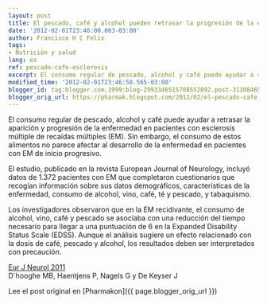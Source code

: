 ```yaml
---
layout: post
title: El pescado, café y alcohol pueden retrasar la progresión de la esclerosis múltiple - via Revista de Neurología
date: '2012-02-01T23:46:00.003-03:00'
author: Francisco H C Felix
tags:
- Nutrición y salud
lang: es
ref: pescado-cafe-esclerosis
excerpt: El consumo regular de pescado, alcohol y café puede ayudar a retrasar la aparición y progresión de la enfermedad en pacientes con esclerosis múltiple de recaídas múltiples (EM).
modified_time: '2012-02-01T23:46:58.565-03:00'
blogger_id: tag:blogger.com,1999:blog-2993346515708552092.post-3130846523056732541
blogger_orig_url: https://pharmak.blogspot.com/2012/02/el-pescado-cafe-y-alcohol-pueden.html
---
```


El consumo regular de pescado, alcohol y café puede ayudar a retrasar la aparición y progresión de la enfermedad en pacientes con esclerosis múltiple de recaídas múltiples (EM). Sin embargo, el consumo de estos alimentos no parece afectar al desarrollo de la enfermedad en pacientes con EM de inicio progresivo.

<!--more-->

El estudio, publicado en la revista European Journal of Neurology, incluyó datos de 1.372 pacientes con EM que completaron cuestionarios que recogían información sobre sus datos demográficos, características de la enfermedad, consumo de alcohol, vino, café, té y pescado, y tabaquismo.

Los investigadores observaron que en la EM recidivante, el consumo de alcohol, vino, café y pescado se asociaba con una reducción del tiempo necesario para llegar a una puntuación de 6 en la Expanded Disability Status Scale (EDSS). Aunque el análisis sugiere un efecto relacionado con la dosis de café, pescado y alcohol, los resultados deben ser interpretados con precaución.

[Eur J Neurol 2011](https://onlinelibrary.wiley.com/doi/10.1111/j.1468-1331.2011.03596.x/abstract)  
D´hooghe MB, Haentjens P, Nagels G y De Keyser J

Lee el post original en [Pharmakon]({{ page.blogger_orig_url }})
